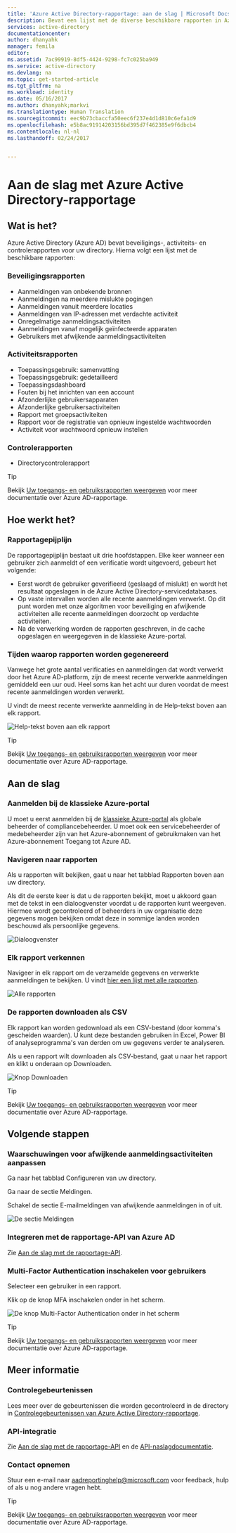 ```yaml
---
title: 'Azure Active Directory-rapportage: aan de slag | Microsoft Docs'
description: Bevat een lijst met de diverse beschikbare rapporten in Azure Active Directory-rapportage
services: active-directory
documentationcenter: 
author: dhanyahk
manager: femila
editor: 
ms.assetid: 7ac99919-8df5-4424-9298-fc7c025ba949
ms.service: active-directory
ms.devlang: na
ms.topic: get-started-article
ms.tgt_pltfrm: na
ms.workload: identity
ms.date: 05/16/2017
ms.author: dhanyahk;markvi
ms.translationtype: Human Translation
ms.sourcegitcommit: eec9b73cbaccfa50eec6f237e4d1d810c6efa1d9
ms.openlocfilehash: e5b8ac91914203156bd395d7f462385e9f6dbcb4
ms.contentlocale: nl-nl
ms.lasthandoff: 02/24/2017


---
```

# <a name="getting-started-with-azure-active-directory-reporting"></a>Aan de slag met Azure Active Directory-rapportage
## <a name="what-it-is"></a>Wat is het?
Azure Active Directory (Azure AD) bevat beveiligings-, activiteits- en controlerapporten voor uw directory. Hierna volgt een lijst met de beschikbare rapporten:

### <a name="security-reports"></a>Beveiligingsrapporten
* Aanmeldingen van onbekende bronnen
* Aanmeldingen na meerdere mislukte pogingen
* Aanmeldingen vanuit meerdere locaties
* Aanmeldingen van IP-adressen met verdachte activiteit
* Onregelmatige aanmeldingsactiviteiten
* Aanmeldingen vanaf mogelijk geïnfecteerde apparaten
* Gebruikers met afwijkende aanmeldingsactiviteiten

### <a name="activity-reports"></a>Activiteitsrapporten
* Toepassingsgebruik: samenvatting
* Toepassingsgebruik: gedetailleerd
* Toepassingsdashboard
* Fouten bij het inrichten van een account
* Afzonderlijke gebruikersapparaten
* Afzonderlijke gebruikersactiviteiten
* Rapport met groepsactiviteiten
* Rapport voor de registratie van opnieuw ingestelde wachtwoorden
* Activiteit voor wachtwoord opnieuw instellen

### <a name="audit-reports"></a>Controlerapporten
* Directorycontrolerapport

> [!TIP]
> Bekijk [Uw toegangs- en gebruiksrapporten weergeven](active-directory-view-access-usage-reports.md) voor meer documentatie over Azure AD-rapportage.
> 
> 

## <a name="how-it-works"></a>Hoe werkt het?
### <a name="reporting-pipeline"></a>Rapportagepijplijn
De rapportagepijplijn bestaat uit drie hoofdstappen. Elke keer wanneer een gebruiker zich aanmeldt of een verificatie wordt uitgevoerd, gebeurt het volgende:

* Eerst wordt de gebruiker geverifieerd (geslaagd of mislukt) en wordt het resultaat opgeslagen in de Azure Active Directory-servicedatabases.
* Op vaste intervallen worden alle recente aanmeldingen verwerkt. Op dit punt worden met onze algoritmen voor beveiliging en afwijkende activiteiten alle recente aanmeldingen doorzocht op verdachte activiteiten.
* Na de verwerking worden de rapporten geschreven, in de cache opgeslagen en weergegeven in de klassieke Azure-portal.

### <a name="report-generation-times"></a>Tijden waarop rapporten worden gegenereerd
Vanwege het grote aantal verificaties en aanmeldingen dat wordt verwerkt door het Azure AD-platform, zijn de meest recente verwerkte aanmeldingen gemiddeld een uur oud. Heel soms kan het acht uur duren voordat de meest recente aanmeldingen worden verwerkt.

U vindt de meest recente verwerkte aanmelding in de Help-tekst boven aan elk rapport.

![Help-tekst boven aan elk rapport](./media/active-directory-reporting-getting-started/reportingWatermark.PNG)

> [!TIP]
> Bekijk [Uw toegangs- en gebruiksrapporten weergeven](active-directory-view-access-usage-reports.md) voor meer documentatie over Azure AD-rapportage.
> 
> 

## <a name="getting-started"></a>Aan de slag
### <a name="sign-into-the-azure-classic-portal"></a>Aanmelden bij de klassieke Azure-portal
U moet u eerst aanmelden bij de [klassieke Azure-portal](https://manage.windowsazure.com) als globale beheerder of compliancebeheerder. U moet ook een servicebeheerder of medebeheerder zijn van het Azure-abonnement of gebruikmaken van het Azure-abonnement Toegang tot Azure AD.

### <a name="navigate-to-reports"></a>Navigeren naar rapporten
Als u rapporten wilt bekijken, gaat u naar het tabblad Rapporten boven aan uw directory.

Als dit de eerste keer is dat u de rapporten bekijkt, moet u akkoord gaan met de tekst in een dialoogvenster voordat u de rapporten kunt weergeven. Hiermee wordt gecontroleerd of beheerders in uw organisatie deze gegevens mogen bekijken omdat deze in sommige landen worden beschouwd als persoonlijke gegevens.

![Dialoogvenster](./media/active-directory-reporting-getting-started/dialogBox.png)

### <a name="explore-each-report"></a>Elk rapport verkennen
Navigeer in elk rapport om de verzamelde gegevens en verwerkte aanmeldingen te bekijken. U vindt [hier een lijst met alle rapporten](active-directory-reporting-guide.md).

![Alle rapporten](./media/active-directory-reporting-getting-started/reportsMain.png)

### <a name="download-the-reports-as-csv"></a>De rapporten downloaden als CSV
Elk rapport kan worden gedownload als een CSV-bestand (door komma's gescheiden waarden). U kunt deze bestanden gebruiken in Excel, Power BI of analyseprogramma's van derden om uw gegevens verder te analyseren.

Als u een rapport wilt downloaden als CSV-bestand, gaat u naar het rapport en klikt u onderaan op Downloaden.

![Knop Downloaden](./media/active-directory-reporting-getting-started/downloadButton.png)

> [!TIP]
> Bekijk [Uw toegangs- en gebruiksrapporten weergeven](active-directory-view-access-usage-reports.md) voor meer documentatie over Azure AD-rapportage.
> 
> 

## <a name="next-steps"></a>Volgende stappen
### <a name="customize-alerts-for-anomalous-sign-in-activity"></a>Waarschuwingen voor afwijkende aanmeldingsactiviteiten aanpassen
Ga naar het tabblad Configureren van uw directory.

Ga naar de sectie Meldingen.

Schakel de sectie E-mailmeldingen van afwijkende aanmeldingen in of uit.

![De sectie Meldingen](./media/active-directory-reporting-getting-started/notificationsSection.png)

### <a name="integrate-with-the-azure-ad-reporting-api"></a>Integreren met de rapportage-API van Azure AD
Zie [Aan de slag met de rapportage-API](active-directory-reporting-api-getting-started.md).

### <a name="engage-multi-factor-authentication-on-users"></a>Multi-Factor Authentication inschakelen voor gebruikers
Selecteer een gebruiker in een rapport.

Klik op de knop MFA inschakelen onder in het scherm.

![De knop Multi-Factor Authentication onder in het scherm](./media/active-directory-reporting-getting-started/mfaButton.png)

> [!TIP]
> Bekijk [Uw toegangs- en gebruiksrapporten weergeven](active-directory-view-access-usage-reports.md) voor meer documentatie over Azure AD-rapportage.
> 
> 

## <a name="learn-more"></a>Meer informatie
### <a name="audit-events"></a>Controlegebeurtenissen
Lees meer over de gebeurtenissen die worden gecontroleerd in de directory in [Controlegebeurtenissen van Azure Active Directory-rapportage](active-directory-reporting-audit-events.md).

### <a name="api-integration"></a>API-integratie
Zie [Aan de slag met de rapportage-API](active-directory-reporting-api-getting-started.md) en de [API-naslagdocumentatie](https://msdn.microsoft.com/library/azure/mt126081.aspx).

### <a name="get-in-touch"></a>Contact opnemen
Stuur een e-mail naar [aadreportinghelp@microsoft.com](mailto:aadreportinghelp@microsoft.com) voor feedback, hulp of als u nog andere vragen hebt.

> [!TIP]
> Bekijk [Uw toegangs- en gebruiksrapporten weergeven](active-directory-view-access-usage-reports.md) voor meer documentatie over Azure AD-rapportage.
> 
> 


